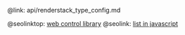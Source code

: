 @link: api/renderstack_type_config.md

@seolinktop: [web control library](https://webix.com)
@seolink: [list in javascript](https://webix.com/widget/list/)